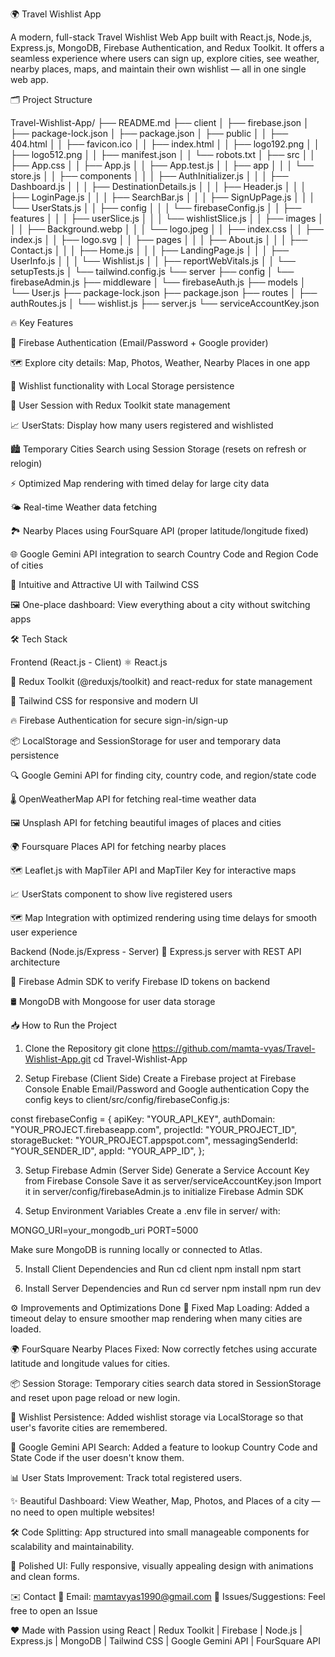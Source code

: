 🌍 Travel Wishlist App

A modern, full-stack Travel Wishlist Web App built with React.js, Node.js, Express.js, MongoDB, Firebase Authentication, and Redux Toolkit.
It offers a seamless experience where users can sign up, explore cities, see weather, nearby places, maps, and maintain their own wishlist — all in one single web app.

🗂 Project Structure

Travel-Wishlist-App/
├── README.md
├── client
│   ├── firebase.json
│   ├── package-lock.json
│   ├── package.json
│   ├── public
│   │   ├── 404.html
│   │   ├── favicon.ico
│   │   ├── index.html
│   │   ├── logo192.png
│   │   ├── logo512.png
│   │   ├── manifest.json
│   │   └── robots.txt
│   ├── src
│   │   ├── App.css
│   │   ├── App.js
│   │   ├── App.test.js
│   │   ├── app
│   │   │   └── store.js
│   │   ├── components
│   │   │   ├── AuthInitializer.js
│   │   │   ├── Dashboard.js
│   │   │   ├── DestinationDetails.js
│   │   │   ├── Header.js
│   │   │   ├── LoginPage.js
│   │   │   ├── SearchBar.js
│   │   │   ├── SignUpPage.js
│   │   │   └── UserStats.js
│   │   ├── config
│   │   │   └── firebaseConfig.js
│   │   ├── features
│   │   │   ├── userSlice.js
│   │   │   └── wishlistSlice.js
│   │   ├── images
│   │   │   ├── Background.webp
│   │   │   └── logo.jpeg
│   │   ├── index.css
│   │   ├── index.js
│   │   ├── logo.svg
│   │   ├── pages
│   │   │   ├── About.js
│   │   │   ├── Contact.js
│   │   │   ├── Home.js
│   │   │   ├── LandingPage.js
│   │   │   ├── UserInfo.js
│   │   │   └── Wishlist.js
│   │   ├── reportWebVitals.js
│   │   └── setupTests.js
│   └── tailwind.config.js
└── server
    ├── config
    │   └── firebaseAdmin.js
    ├── middleware
    │   └── firebaseAuth.js
    ├── models
    │   └── User.js
    ├── package-lock.json
    ├── package.json
    ├── routes
    │   ├── authRoutes.js
    │   └── wishlist.js
    ├── server.js
    └── serviceAccountKey.json

🔥 Key Features

🔐 Firebase Authentication (Email/Password + Google provider)

🗺️ Explore city details: Map, Photos, Weather, Nearby Places in one app

🛒 Wishlist functionality with Local Storage persistence

🧠 User Session with Redux Toolkit state management

📈 UserStats: Display how many users registered and wishlisted

🏙️ Temporary Cities Search using Session Storage (resets on refresh or relogin)

⚡ Optimized Map rendering with timed delay for large city data

🌤️ Real-time Weather data fetching

🏞️ Nearby Places using FourSquare API (proper latitude/longitude fixed)

🌐 Google Gemini API integration to search Country Code and Region Code of cities

🎨 Intuitive and Attractive UI with Tailwind CSS

🖼️ One-place dashboard: View everything about a city without switching apps


🛠 Tech Stack

Frontend (React.js - Client)
⚛️ React.js

🎯 Redux Toolkit (@reduxjs/toolkit) and react-redux for state management

🧩 Tailwind CSS for responsive and modern UI

🔥 Firebase Authentication for secure sign-in/sign-up

📦 LocalStorage and SessionStorage for user and temporary data persistence

🔍 Google Gemini API for finding city, country code, and region/state code

🌡️ OpenWeatherMap API for fetching real-time weather data

🖼️ Unsplash API for fetching beautiful images of places and cities

🌍 Foursquare Places API for fetching nearby places

🗺️ Leaflet.js with MapTiler API and MapTiler Key for interactive maps

📈 UserStats component to show live registered users

🗺️ Map Integration with optimized rendering using time delays for smooth user experience


Backend (Node.js/Express - Server)
🚀 Express.js server with REST API architecture

🔐 Firebase Admin SDK to verify Firebase ID tokens on backend

🛢️ MongoDB with Mongoose for user data storage


📥 How to Run the Project
1. Clone the Repository
git clone https://github.com/mamta-vyas/Travel-Wishlist-App.git
cd Travel-Wishlist-App

2. Setup Firebase (Client Side)
Create a Firebase project at Firebase Console
Enable Email/Password and Google authentication
Copy the config keys to client/src/config/firebaseConfig.js:

const firebaseConfig = {
  apiKey: "YOUR_API_KEY",
  authDomain: "YOUR_PROJECT.firebaseapp.com",
  projectId: "YOUR_PROJECT_ID",
  storageBucket: "YOUR_PROJECT.appspot.com",
  messagingSenderId: "YOUR_SENDER_ID",
  appId: "YOUR_APP_ID",
};

3. Setup Firebase Admin (Server Side)
Generate a Service Account Key from Firebase Console
Save it as server/serviceAccountKey.json
Import it in server/config/firebaseAdmin.js to initialize Firebase Admin SDK

4. Setup Environment Variables
Create a .env file in server/ with:

MONGO_URI=your_mongodb_uri
PORT=5000

Make sure MongoDB is running locally or connected to Atlas.

5. Install Client Dependencies and Run
cd client
npm install
npm start

6. Install Server Dependencies and Run
cd server
npm install
npm run dev

⚙️ Improvements and Optimizations Done
🧹 Fixed Map Loading: Added a timeout delay to ensure smoother map rendering when many cities are loaded.

🌍 FourSquare Nearby Places Fixed: Now correctly fetches using accurate latitude and longitude values for cities.

📦 Session Storage: Temporary cities search data stored in SessionStorage and reset upon page reload or new login.

🛒 Wishlist Persistence: Added wishlist storage via LocalStorage so that user's favorite cities are remembered.

🔎 Google Gemini API Search: Added a feature to lookup Country Code and State Code if the user doesn't know them.

📊 User Stats Improvement: Track total registered users.

✨ Beautiful Dashboard: View Weather, Map, Photos, and Places of a city — no need to open multiple websites!

🛠️ Code Splitting: App structured into small manageable components for scalability and maintainability.

🎨 Polished UI: Fully responsive, visually appealing design with animations and clean forms.

✉️ Contact
📧 Email: mamtavyas1990@gmail.com
📌 Issues/Suggestions: Feel free to open an Issue

❤️ Made with Passion using
React | Redux Toolkit | Firebase | Node.js | Express.js | MongoDB | Tailwind CSS | Google Gemini API | FourSquare API